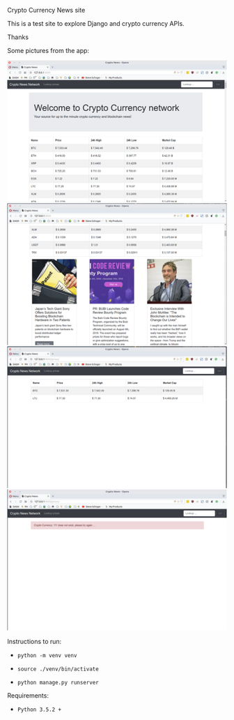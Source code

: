 Crypto Currency News site

This is a test site to explore Django and crypto currency APIs.

Thanks

Some pictures from the app:

![1](https://github.com/laith43d/cryptocurrencynews/blob/master/1.png)
![1](https://github.com/laith43d/cryptocurrencynews/blob/master/2.png)
![1](https://github.com/laith43d/cryptocurrencynews/blob/master/3.png)
![1](https://github.com/laith43d/cryptocurrencynews/blob/master/4.png)


Instructions to run:

* `python -m venv venv`

* `source ./venv/bin/activate`

* `python manage.py runserver`

Requirements:

* `Python 3.5.2 +`
